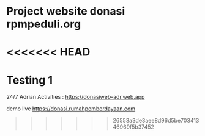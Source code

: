 # Project website donasi rpmpeduli.org
<<<<<<< HEAD
=======
# Testing 1

24/7 Adrian Activities : https://donasiweb-adr.web.app

demo live https://donasi.rumahpemberdayaan.com
>>>>>>> 26553a3de3aee8d96d5be70341346969f5b37452
